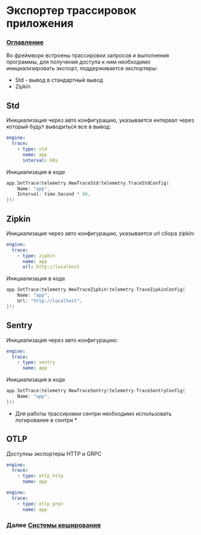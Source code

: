 # Экспортер трассировок приложения

### [Оглавление](./index.md)

Во фреймворк встроены трассировки запросов и выполнения программы, для получения доступа к ним необходимо инициализировать экспорт, поддерживается экспортеры:
- Std - вывод в стандартный вывод
- Zipkin

## Std

Инициализация через авто конфигурацию, указывается интервал через который будут выводиться все в вывод:

```yaml
engine:
  trace:
    - type: std
      name: app
      interval: 60s
```

Инициализация в коде

```go
app.SetTrace(telemetry.NewTraceStd(telemetry.TraceStdConfig{
	Name: "app",
	Interval: time.Second * 60,
}))
```

## Zipkin

Инициализация через авто конфигурацию, указывается url сбора zipkin:

```yaml
engine:
  trace:
    - type: zipkin
      name: app
      url: http://localhost
```

Инициализация в коде

```go
app.SetTrace(telemetry.NewTraceZipkin(telemetry.TraceZipkinConfig{
	Name: "app",
	Url: "http://localhost",
}))
```

## Sentry

Инициализация через авто конфигурацию:

```yaml
engine:
  trace:
    - type: sentry
      name: app
```

Инициализация в коде

```go
app.SetTrace(telemetry.NewTraceSentry(telemetry.TraceSentryConfig{
	Name: "app",
}))
```

* Для работы трассировки сентри необходимо использовать логирование в сентри *


## OTLP

Доступны экспортеры HTTP и GRPC

```yaml
engine:
  trace:
    - type: otlp_http
      name: app
```

```yaml
engine:
  trace:
    - type: otlp_grpc
      name: app
```


### Далее [Системы кеширования](./cache.md)
